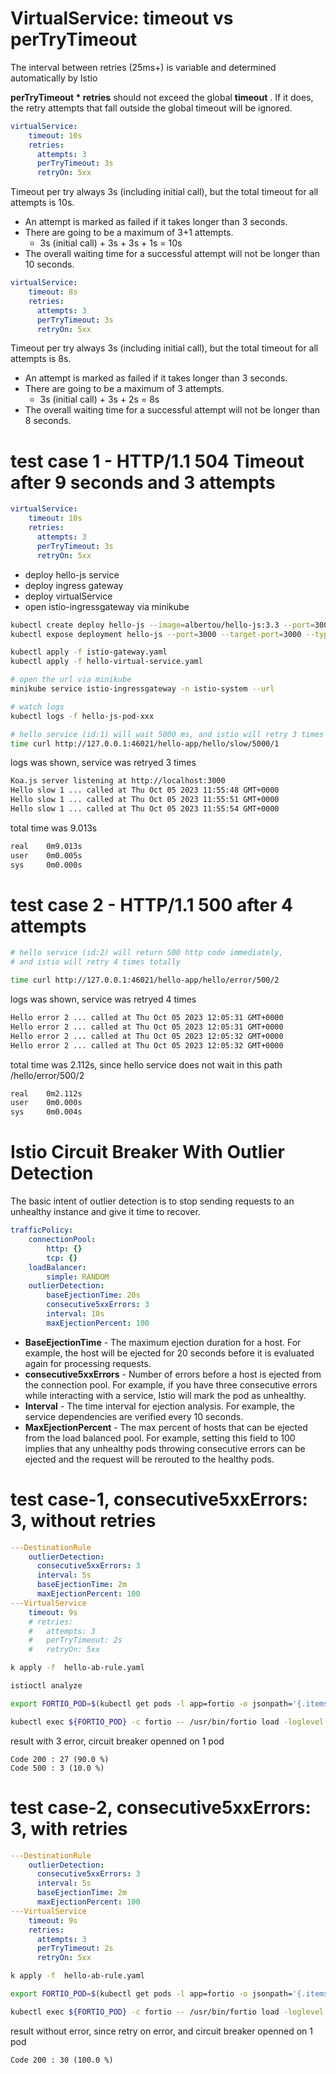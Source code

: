 # VirtualService: timeout vs perTryTimeout

 The interval between retries (25ms+) is variable and determined automatically by Istio

**perTryTimeout * retries** should not exceed the global **timeout** . If it does, the retry attempts that fall outside the global timeout will be ignored.

```yaml
virtualService:
    timeout: 10s
    retries:
      attempts: 3
      perTryTimeout: 3s
      retryOn: 5xx
```
Timeout per try always 3s (including initial call), but the total timeout for all attempts is 10s.

* An attempt is marked as failed if it takes longer than 3 seconds.
* There are going to be a maximum of 3+1 attempts.
    * 3s (initial call) + 3s + 3s + 1s = 10s
* The overall waiting time for a successful attempt will not be longer than 10 seconds.

```yaml
virtualService:
    timeout: 8s
    retries:
      attempts: 3
      perTryTimeout: 3s
      retryOn: 5xx
```

Timeout per try always 3s (including initial call), but the total timeout for all attempts is 8s.

* An attempt is marked as failed if it takes longer than 3 seconds.
* There are going to be a maximum of 3 attempts.
    * 3s (initial call) + 3s + 2s = 8s
* The overall waiting time for a successful attempt will not be longer than 8 seconds.

# test case 1 - HTTP/1.1 504 Timeout after 9 seconds and 3 attempts

```yaml
virtualService:
    timeout: 10s
    retries:
      attempts: 3
      perTryTimeout: 3s
      retryOn: 5xx
```

* deploy hello-js service
* deploy ingress gateway
* deploy virtualService
* open istio-ingressgateway via minikube

```bash
kubectl create deploy hello-js --image=albertou/hello-js:3.3 --port=3000 
kubectl expose deployment hello-js --port=3000 --target-port=3000 --type=ClusterIP --name=hello-js-svc

kubectl apply -f istio-gateway.yaml
kubectl apply -f hello-virtual-service.yaml

# open the url via minikube
minikube service istio-ingressgateway -n istio-system --url

# watch logs
kubectl logs -f hello-js-pod-xxx

```

```bash
# hello service (id:1) will wait 5000 ms, and istio will retry 3 times
time curl http://127.0.0.1:46021/hello-app/hello/slow/5000/1

```

logs was shown, service was retryed 3 times
```txt
Koa.js server listening at http://localhost:3000
Hello slow 1 ... called at Thu Oct 05 2023 11:55:48 GMT+0000 
Hello slow 1 ... called at Thu Oct 05 2023 11:55:51 GMT+0000 
Hello slow 1 ... called at Thu Oct 05 2023 11:55:54 GMT+0000 

```

total time was 9.013s
```txt
real    0m9.013s
user    0m0.005s
sys     0m0.000s
```

# test case 2 - HTTP/1.1 500 after 4 attempts

```bash
# hello service (id:2) will return 500 http code immediately, 
# and istio will retry 4 times totally

time curl http://127.0.0.1:46021/hello-app/hello/error/500/2

```

logs was shown, service was retryed 4 times
```txt
Hello error 2 ... called at Thu Oct 05 2023 12:05:31 GMT+0000 
Hello error 2 ... called at Thu Oct 05 2023 12:05:31 GMT+0000 
Hello error 2 ... called at Thu Oct 05 2023 12:05:32 GMT+0000 
Hello error 2 ... called at Thu Oct 05 2023 12:05:32 GMT+0000 
```

total time was 2.112s, since hello service does not wait in this path /hello/error/500/2
```txt
real    0m2.112s
user    0m0.000s
sys     0m0.004s
```

# Istio Circuit Breaker With Outlier Detection

The basic intent of outlier detection is to stop sending requests to an unhealthy instance and give it time to recover.

```yaml
trafficPolicy:
    connectionPool:
        http: {}
        tcp: {}
    loadBalancer:
        simple: RANDOM
    outlierDetection:
        baseEjectionTime: 20s
        consecutive5xxErrors: 3
        interval: 10s
        maxEjectionPercent: 100
```

* __BaseEjectionTime__ - The maximum ejection duration for a host. For example, the host will be ejected for 20 seconds before it is evaluated again for processing requests.
* __consecutive5xxErrors__ - Number of errors before a host is ejected from the connection pool. For example, if you have three consecutive errors while interacting with a service, Istio will mark the pod as unhealthy.
* __Interval__ - The time interval for ejection analysis. For example, the service dependencies are verified every 10 seconds.
* __MaxEjectionPercent__ - The max percent of hosts that can be ejected from the load balanced pool. For example, setting this field to 100 implies that any unhealthy pods throwing consecutive errors can be ejected and the request will be rerouted to the healthy pods.

# test case-1, consecutive5xxErrors: 3, without retries

```yaml
---DestinationRule
    outlierDetection:
      consecutive5xxErrors: 3
      interval: 5s
      baseEjectionTime: 2m
      maxEjectionPercent: 100
---VirtualService
    timeout: 9s
    # retries:
    #   attempts: 3
    #   perTryTimeout: 2s
    #   retryOn: 5xx      
```

```sh
k apply -f  hello-ab-rule.yaml

istioctl analyze 

export FORTIO_POD=$(kubectl get pods -l app=fortio -o jsonpath='{.items[0].metadata.name}')

kubectl exec ${FORTIO_POD} -c fortio -- /usr/bin/fortio load -loglevel Warning -n 30  http://hello-ab-svc:3000/api/hello/error/500/a1

```

result with 3 error, circuit breaker openned on 1 pod
```text
Code 200 : 27 (90.0 %)
Code 500 : 3 (10.0 %)
```

# test case-2, consecutive5xxErrors: 3, with retries

```yaml
---DestinationRule
    outlierDetection:
      consecutive5xxErrors: 3
      interval: 5s
      baseEjectionTime: 2m
      maxEjectionPercent: 100
---VirtualService
    timeout: 9s
    retries:
      attempts: 3
      perTryTimeout: 2s
      retryOn: 5xx      
```

```sh
k apply -f  hello-ab-rule.yaml 

export FORTIO_POD=$(kubectl get pods -l app=fortio -o jsonpath='{.items[0].metadata.name}')

kubectl exec ${FORTIO_POD} -c fortio -- /usr/bin/fortio load -loglevel Warning -n 30  http://hello-ab-svc:3000/api/hello/error/500/a1

```

result without error, since retry on error, and circuit breaker openned on 1 pod
```text
Code 200 : 30 (100.0 %)
```